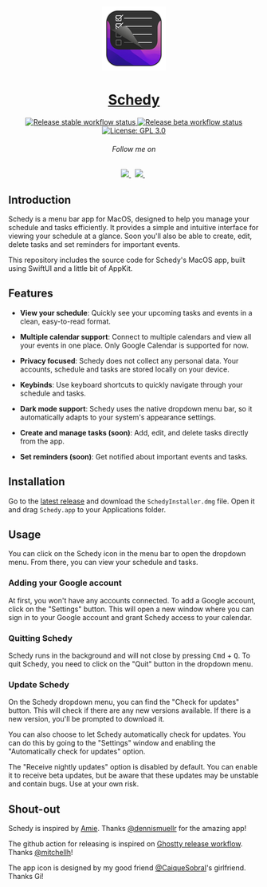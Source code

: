 <!-- Header -->

<p align="center">
  <a href="https://schedy.io/">
    <img alt="Schedy Logo" height="128" src="Schedy/Assets.xcassets/AppIcon.appiconset/icon_128.png">
    <h1 align="center">Schedy</h1>
  </a>
</p>

<p align="center">
  <a href="https://github.com/ouwargui/schedy/actions/workflows/release-stable.yml">
    <img alt="Release stable workflow status" src="https://github.com/ouwargui/schedy/actions/workflows/release-stable.yml/badge.svg?branch=main">
  </a>
  <a href="https://github.com/ouwargui/schedy/actions/workflows/release-beta.yml">
    <img alt="Release beta workflow status" src="https://github.com/ouwargui/schedy/actions/workflows/release-beta.yml/badge.svg?branch=main">
  </a>
  <a href="https://github.com/ouwargui/schedy/blob/main/LICENSE" target="_blank">
    <img alt="License: GPL 3.0" src="https://img.shields.io/badge/License-GPL--3.0-success.svg?style=flat-square&color=33CC12" target="_blank" />
  </a>
</p>

<h6 align="center">Follow me on</h6>
<p align="center">
  <a aria-label="Follow me on X" href="https://x.com/intent/follow?screen_name=eoqguih" target="_blank">
    <img src="https://img.shields.io/badge/X-000000?style=for-the-badge&logo=x&logoColor=white" target="_blank" />
  </a>&nbsp;
  <a aria-label="Follow me on GitHub" href="https://github.com/ouwargui" target="_blank">
    <img src="https://img.shields.io/badge/GitHub-222222?style=for-the-badge&logo=github&logoColor=white" target="_blank" />
  </a>&nbsp;
</p>

## Introduction

Schedy is a menu bar app for MacOS, designed to help you manage your schedule and tasks efficiently. It provides a simple and intuitive interface for viewing your schedule at a glance. Soon you'll also be able to create, edit, delete tasks and set reminders for important events.

This repository includes the source code for Schedy's MacOS app, built using SwiftUI and a little bit of AppKit.

## Features

- **View your schedule**: Quickly see your upcoming tasks and events in a clean, easy-to-read format.

- **Multiple calendar support**: Connect to multiple calendars and view all your events in one place. Only Google Calendar is supported for now.

- **Privacy focused**: Schedy does not collect any personal data. Your accounts, schedule and tasks are stored locally on your device.

- **Keybinds**: Use keyboard shortcuts to quickly navigate through your schedule and tasks.

- **Dark mode support**: Schedy uses the native dropdown menu bar, so it automatically adapts to your system's appearance settings.

- **Create and manage tasks (soon)**: Add, edit, and delete tasks directly from the app.

- **Set reminders (soon)**: Get notified about important events and tasks.

## Installation

Go to the [latest release](https://github.com/ouwargui/schedy/releases/latest) and download the `SchedyInstaller.dmg` file. Open it and drag `Schedy.app` to your Applications folder.

## Usage

You can click on the Schedy icon in the menu bar to open the dropdown menu. From there, you can view your schedule and tasks.

### Adding your Google account

At first, you won't have any accounts connected. To add a Google account, click on the "Settings" button. This will open a new window where you can sign in to your Google account and grant Schedy access to your calendar.

### Quitting Schedy

Schedy runs in the background and will not close by pressing <kbd>Cmd</kbd> + <kbd>Q</kbd>. To quit Schedy, you need to click on the "Quit" button in the dropdown menu.

### Update Schedy

On the Schedy dropdown menu, you can find the "Check for updates" button. This will check if there are any new versions available. If there is a new version, you'll be prompted to download it.

You can also choose to let Schedy automatically check for updates. You can do this by going to the "Settings" window and enabling the "Automatically check for updates" option.

The "Receive nightly updates" option is disabled by default. You can enable it to receive beta updates, but be aware that these updates may be unstable and contain bugs. Use at your own risk.

## Shout-out

Schedy is inspired by [Amie](https://amie.so/). Thanks [@dennismuellr](https://x.com/dennismuellr) for the amazing app!

The github action for releasing is inspired on [Ghostty release workflow](https://github.com/ghostty-org/ghostty/blob/main/.github/workflows/release-tip.yml). Thanks [@mitchellh](https://github.com/mitchellh)!

The app icon is designed by my good friend [@CaiqueSobral](https://github.com/CaiqueSobral)'s girlfriend. Thanks Gi!
